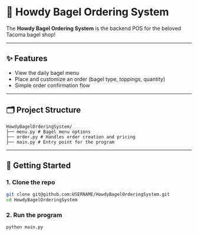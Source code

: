 # 🥯 Howdy Bagel Ordering System

The **Howdy Bagel Ordering System** is the backend POS for the beloved Tacoma bagel shop!  


---

## ✨ Features
- View the daily bagel menu
- Place and customize an order (bagel type, toppings, quantity)
- Simple order confirmation flow

---

## 🗂 Project Structure

```
HowdyBagelOrderingSystem/
├── menu.py # Bagel menu options
├── order.py # Handles order creation and pricing
├── main.py # Entry point for the program
```

---

## 🚀 Getting Started

### 1. Clone the repo
```bash
git clone git@github.com:USERNAME/HowdyBagelOrderingSystem.git
cd HowdyBagelOrderingSystem
```


### 2. Run the program

```bash
python main.py
```
